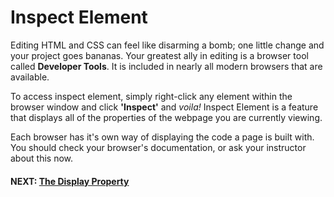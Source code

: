 # Inspect Element

Editing HTML and CSS can feel like disarming a bomb; one little change and your project goes bananas. Your greatest ally in editing is a browser tool called **Developer Tools**. It is included in nearly all modern browsers that are available.

To access inspect element, simply right-click any element within the browser window and click **'Inspect'** and _voila!_ Inspect Element is a feature that displays all of the properties of the webpage you are currently viewing.

Each browser has it's own way of displaying the code a page is built with. You should check your browser's documentation, or ask your instructor about this now.

#### NEXT: [The Display Property](./display_property.md)
